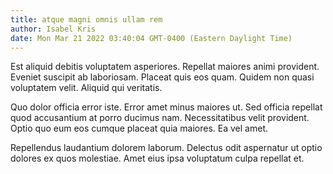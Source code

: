 ```yaml
---
title: atque magni omnis ullam rem
author: Isabel Kris
date: Mon Mar 21 2022 03:40:04 GMT-0400 (Eastern Daylight Time)
---
```

Est aliquid debitis voluptatem asperiores. Repellat maiores animi provident. Eveniet suscipit ab laboriosam. Placeat quis eos quam. Quidem non quasi voluptatem velit. Aliquid qui veritatis.

 Quo dolor officia error iste. Error amet minus maiores ut. Sed officia repellat quod accusantium at porro ducimus nam. Necessitatibus velit provident. Optio quo eum eos cumque placeat quia maiores. Ea vel amet.

 Repellendus laudantium dolorem laborum. Delectus odit aspernatur ut optio dolores ex quos molestiae. Amet eius ipsa voluptatum culpa repellat et.